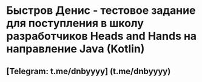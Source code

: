 # Быстров Денис - тестовое задание для поступления в школу разработчиков Heads and Hands на направление Java (Kotlin)
## [Telegram: t.me/dnbyyyy] (t.me/dnbyyyy)
